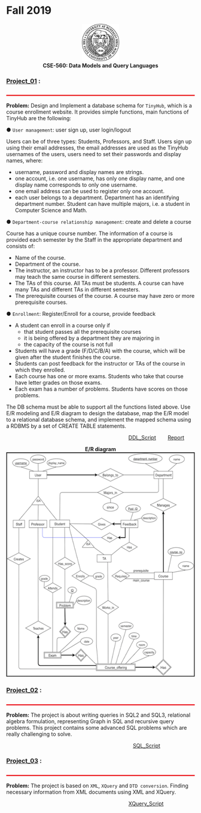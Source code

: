 # Fall 2019
<p align="center">
<img src="images/ub.png" alt="ub_logo.jpg" width="100" height="100"> <br>
  <b> CSE-560:  Data Models and Query Languages </b>
</p>

### [Project_01](Project_01) :
<img src="images/bar.jpg" alt="bar.jpg" width="1100" height="3"> <br>

**Problem:** 
Design and Implement a database schema for `TinyHub`, which is a course enrollment website. It provides simple functions, main functions of TinyHub are the following: </br>

● `User management`: user sign up, user login/logout </br>

Users can be of three types: Students, Professors, and Staff. Users sign up using their email addresses, the email addresses are used as the TinyHub usernames of the users, users need to set their passwords and display names, where:
 - username, password and display names are strings.
 - one account, i.e. one username, has only one display name, and one display name
corresponds to only one username.
 - one email address can be used to register only one account.
 - each user belongs to a department. Department has an identifying department number. Student can have multiple majors, i.e. a student in Computer Science and Math. </br>
 
● `Department-course relationship management`: create and delete a course </br>

Course has a unique course number. The information of a course is provided each semester by the Staff in the appropriate department and consists of:
  - Name of the course.
  - Department of the course.
  - The instructor, an instructor has to be a professor. Different professors may teach the same course in different semesters.
  - The TAs of this course. All TAs must be students. A course can have many TAs and
different TAs in different semesters.
  - The prerequisite courses of the course. A course may have zero or more prerequisite
courses. </br>

● `Enrollment`: Register/Enroll for a course, provide feedback </br>

- A student can enroll in a course only if
  - that student passes all the prerequisite courses
  - it is being offered by a department they are majoring in
  - the capacity of the course is not full </br>
- Students will have a grade (F/D/C/B/A) with the course, which will be given after the student
finishes the course.
- Students can post feedback for the instructor or TAs of the course in which they enrolled.
- Each course has one or more exams. Students who take that course have letter grades on
those exams.
- Each exam has a number of problems. Students have scores on those problems. </br>

The DB schema must be able to support all the functions listed above. Use E/R modeling and E/R diagram to design the database, map the E/R model to a relational database schema, and implement the mapped schema using a RDBMS by a set of CREATE TABLE statements.

&nbsp;&nbsp;&nbsp;&nbsp;&nbsp;&nbsp;&nbsp;&nbsp;&nbsp;&nbsp;&nbsp;&nbsp;&nbsp;&nbsp;&nbsp;&nbsp;&nbsp;&nbsp;&nbsp;&nbsp;&nbsp;&nbsp;&nbsp;&nbsp;&nbsp;&nbsp;&nbsp;&nbsp;&nbsp;&nbsp;&nbsp;&nbsp;&nbsp;&nbsp;&nbsp;&nbsp;&nbsp;&nbsp;&nbsp;&nbsp;&nbsp;&nbsp;&nbsp;&nbsp;&nbsp;&nbsp;&nbsp;&nbsp;&nbsp;&nbsp;&nbsp;&nbsp;&nbsp;&nbsp;&nbsp;&nbsp;&nbsp;&nbsp;&nbsp;&nbsp;&nbsp;&nbsp;&nbsp;&nbsp;&nbsp;&nbsp;&nbsp;&nbsp;&nbsp;&nbsp;&nbsp;&nbsp;&nbsp;&nbsp;&nbsp;&nbsp;&nbsp;&nbsp;&nbsp;&nbsp;&nbsp;&nbsp; [DDL_Script](Project_01/My_Submission/TinyHUB.sql)  &nbsp;&nbsp;&nbsp;&nbsp;&nbsp;&nbsp; [Report](Project_01/My_Submission/report.pdf)


<p align="center">
  <b> E/R diagram </b> </br>
  <img src="images/TinyHub_ER.png" alt="ub_logo.jpg" width="600" height="600"> <br>  
</p>

### [Project_02](Project_02) :
<img src="images/bar.jpg" alt="bar.jpg" width="1100" height="3"> <br>

**Problem:** 
The project is about writing queries in SQL2 and SQL3, relational algebra formulation, representing Graph in SQL and recursive query problems. This project contains some advanced SQL problems which are really challenging to solve.

&nbsp;&nbsp;&nbsp;&nbsp;&nbsp;&nbsp;&nbsp;&nbsp;&nbsp;&nbsp;&nbsp;&nbsp;&nbsp;&nbsp;&nbsp;&nbsp;&nbsp;&nbsp;&nbsp;&nbsp;&nbsp;&nbsp;&nbsp;&nbsp;&nbsp;&nbsp;&nbsp;&nbsp;&nbsp;&nbsp;&nbsp;&nbsp;&nbsp;&nbsp;&nbsp;&nbsp;&nbsp;&nbsp;&nbsp;&nbsp;&nbsp;&nbsp;&nbsp;&nbsp;&nbsp;&nbsp;&nbsp;&nbsp;&nbsp;&nbsp;&nbsp;&nbsp;&nbsp;&nbsp;&nbsp;&nbsp;&nbsp;&nbsp;&nbsp;&nbsp;&nbsp;&nbsp;&nbsp;&nbsp;&nbsp;&nbsp;&nbsp;&nbsp;&nbsp;&nbsp;&nbsp;&nbsp;&nbsp;&nbsp;&nbsp;&nbsp;&nbsp;&nbsp;&nbsp;&nbsp;&nbsp;&nbsp;&nbsp;&nbsp;&nbsp; [SQL_Script](Project_02/My_Submission/code.sql)


### [Project_03](Project_03) :
<img src="images/bar.jpg" alt="bar.jpg" width="1100" height="3"> <br>

**Problem:** 
The project is based on `XML`, `XQuery` and `DTD conversion`. Finding necessary information from XML documents using XML and XQuery.

&nbsp;&nbsp;&nbsp;&nbsp;&nbsp;&nbsp;&nbsp;&nbsp;&nbsp;&nbsp;&nbsp;&nbsp;&nbsp;&nbsp;&nbsp;&nbsp;&nbsp;&nbsp;&nbsp;&nbsp;&nbsp;&nbsp;&nbsp;&nbsp;&nbsp;&nbsp;&nbsp;&nbsp;&nbsp;&nbsp;&nbsp;&nbsp;&nbsp;&nbsp;&nbsp;&nbsp;&nbsp;&nbsp;&nbsp;&nbsp;&nbsp;&nbsp;&nbsp;&nbsp;&nbsp;&nbsp;&nbsp;&nbsp;&nbsp;&nbsp;&nbsp;&nbsp;&nbsp;&nbsp;&nbsp;&nbsp;&nbsp;&nbsp;&nbsp;&nbsp;&nbsp;&nbsp;&nbsp;&nbsp;&nbsp;&nbsp;&nbsp;&nbsp;&nbsp;&nbsp;&nbsp;&nbsp;&nbsp;&nbsp;&nbsp;&nbsp;&nbsp;&nbsp;&nbsp;&nbsp;&nbsp;&nbsp; [XQuery_Script](Project_03/My_Submission/xml_xquery.txt)
